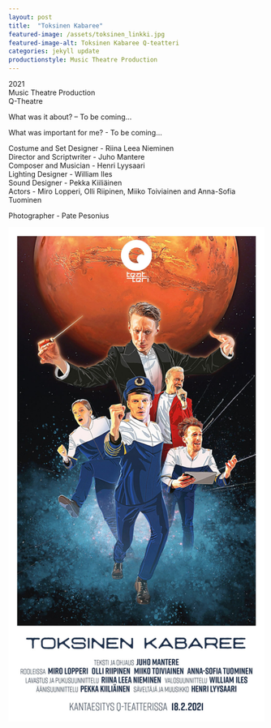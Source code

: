 ```yaml
---
layout: post
title:  "Toksinen Kabaree"
featured-image: /assets/toksinen_linkki.jpg
featured-image-alt: Toksinen Kabaree Q-teatteri
categories: jekyll update
productionstyle: Music Theatre Production
---
```

  2021  
  Music Theatre Production  
  Q-Theatre

<div class="post-text-alone">  
  What was it about? – To be coming... 
<p></p>
  What was important for me? - To be coming...
</div>  
<p></p>

  Costume and Set Designer - Riina Leea Nieminen  
  Director and Scriptwriter - Juho Mantere  
  Composer and Musician - Henri Lyysaari  
  Lighting Designer - William Iles  
  Sound Designer - Pekka Kiiliäinen   
  Actors - Miro Lopperi, Olli Riipinen, Miiko Toiviainen and Anna-Sofia Tuominen  
  
  Photographer - Pate Pesonius


![alt text](/assets/projects/luonnos10.jpg)



